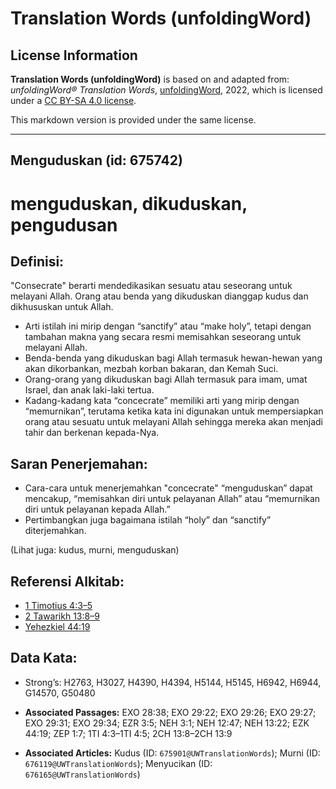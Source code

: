 # Translation Words (unfoldingWord)

## License Information

**Translation Words (unfoldingWord)** is based on and adapted from: _unfoldingWord® Translation Words_, [unfoldingWord](https://unfoldingword.org/utw), 2022, which is licensed under a [CC BY-SA 4.0 license](https://creativecommons.org/licenses/by-sa/4.0/legalcode.en).

This markdown version is provided under the same license.



--------------------------------

## Menguduskan (id: 675742)

menguduskan, dikuduskan, pengudusan
===================================

Definisi:
---------

"Consecrate" berarti mendedikasikan sesuatu atau seseorang untuk melayani Allah. Orang atau benda yang dikuduskan dianggap kudus dan dikhususkan untuk Allah.

* Arti istilah ini mirip dengan “sanctify” atau “make holy”, tetapi dengan tambahan makna yang secara resmi memisahkan seseorang untuk melayani Allah.
* Benda\-benda yang dikuduskan bagi Allah termasuk hewan\-hewan yang akan dikorbankan, mezbah korban bakaran, dan Kemah Suci.
* Orang\-orang yang dikuduskan bagi Allah termasuk para imam, umat Israel, dan anak laki\-laki tertua.
* Kadang\-kadang kata “concecrate” memiliki arti yang mirip dengan “memurnikan”, terutama ketika kata ini digunakan untuk mempersiapkan orang atau sesuatu untuk melayani Allah sehingga mereka akan menjadi tahir dan berkenan kepada\-Nya.

Saran Penerjemahan:
-------------------

* Cara\-cara untuk menerjemahkan "concecrate" “menguduskan” dapat mencakup, “memisahkan diri untuk pelayanan Allah” atau “memurnikan diri untuk pelayanan kepada Allah.”
* Pertimbangkan juga bagaimana istilah “holy” dan “sanctify” diterjemahkan.

(Lihat juga: kudus, murni, menguduskan)

Referensi Alkitab:
------------------

* [1 Timotius 4:3–5](https://ref.ly/1Tim0:0)
* [2 Tawarikh 13:8–9](https://ref.ly/2Chr0:0)
* [Yehezkiel 44:19](https://ref.ly/Ezek44:19)

Data Kata:
----------

* Strong’s: H2763, H3027, H4390, H4394, H5144, H5145, H6942, H6944, G14570, G50480

* **Associated Passages:** EXO 28:38; EXO 29:22; EXO 29:26; EXO 29:27; EXO 29:31; EXO 29:34; EZR 3:5; NEH 3:1; NEH 12:47; NEH 13:22; EZK 44:19; ZEP 1:7; 1TI 4:3–1TI 4:5; 2CH 13:8–2CH 13:9
* **Associated Articles:** Kudus (ID: `675901@UWTranslationWords`); Murni (ID: `676119@UWTranslationWords`); Menyucikan (ID: `676165@UWTranslationWords`)

